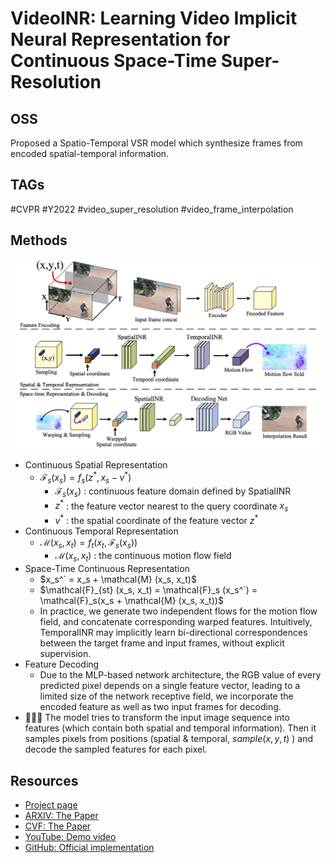 # VideoINR: Learning Video Implicit Neural Representation for Continuous Space-Time Super-Resolution

## OSS

Proposed a Spatio-Temporal VSR model which synthesize frames from encoded spatial-temporal information.

## TAGs

#CVPR #Y2022 #video_super_resolution #video_frame_interpolation

## Methods

![](./assets/method.png)

- Continuous Spatial Representation
    - $`\mathcal{F}_s (x_s) = f_s (z^*, x_s - v^*)`$
        - $`\mathcal{F}_s(x_s)`$ : continuous feature domain defined by SpatialINR
        - $`z^*`$ : the feature vector nearest to the query coordinate $`x_s`$
        - $`v^*`$ : the spatial coordinate of the feature vector $`z^*`$
- Continuous Temporal Representation
    - $`\mathcal{M} (x_s, x_t) = f_t (x_t, \mathcal{F}_s(x_s))`$
        - $`\mathcal{M}(x_s, x_t)`$ : the continuous motion flow field
- Space-Time Continuous Representation
    - $`x_s^` = x_s + \mathcal{M} (x_s, x_t)`$
    - $`\mathcal{F}_{st} (x_s, x_t) = \mathcal{F}_s (x_s^`) = \mathcal{F}_s(x_s + \mathcal{M} (x_s, x_t))`$
    - In practice, we generate two independent flows for the motion flow field, and concatenate corresponding warped features. Intuitively, TemporalINR may implicitly learn bi-directional correspondences between the target frame and input frames, without explicit supervision.
- Feature Decoding
    - Due to the MLP-based network architecture, the RGB value of every predicted pixel depends on a single feature vector, leading to a limited size of the network receptive field, we incorporate the encoded feature as well as two input frames for decoding.
- 👨🏼‍🦲 The model tries to transform the input image sequence into features (which contain both spatial and temporal information). Then it samples pixels from positions (spatial & temporal, $`sample(x,y,t)`$ ) and decode the sampled features for each pixel.

## Resources

- [Project page](http://zeyuan-chen.com/VideoINR/)
- [ARXIV: The Paper](https://arxiv.org/abs/2206.04647)
- [CVF: The Paper](https://openaccess.thecvf.com/content/CVPR2022/papers/Chen_VideoINR_Learning_Video_Implicit_Neural_Representation_for_Continuous_Space-Time_Super-Resolution_CVPR_2022_paper.pdf)
- [YouTube: Demo video](https://youtu.be/n0J5H-F_s0k)
- [GitHub: Official implementation](https://github.com/Picsart-AI-Research/VideoINR-Continuous-Space-Time-Super-Resolution)
